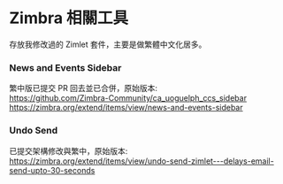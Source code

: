 # Zimbra 相關工具

存放我修改過的 Zimlet 套件，主要是做繁體中文化居多。
  
### News and Events Sidebar
繁中版已提交 PR 回去並已合併，原始版本:  
https://github.com/Zimbra-Community/ca_uoguelph_ccs_sidebar  
https://zimbra.org/extend/items/view/news-and-events-sidebar  
  
    
  
  
### Undo Send
已提交架構修改與繁中，原始版本:  
https://zimbra.org/extend/items/view/undo-send-zimlet---delays-email-send-upto-30-seconds  
